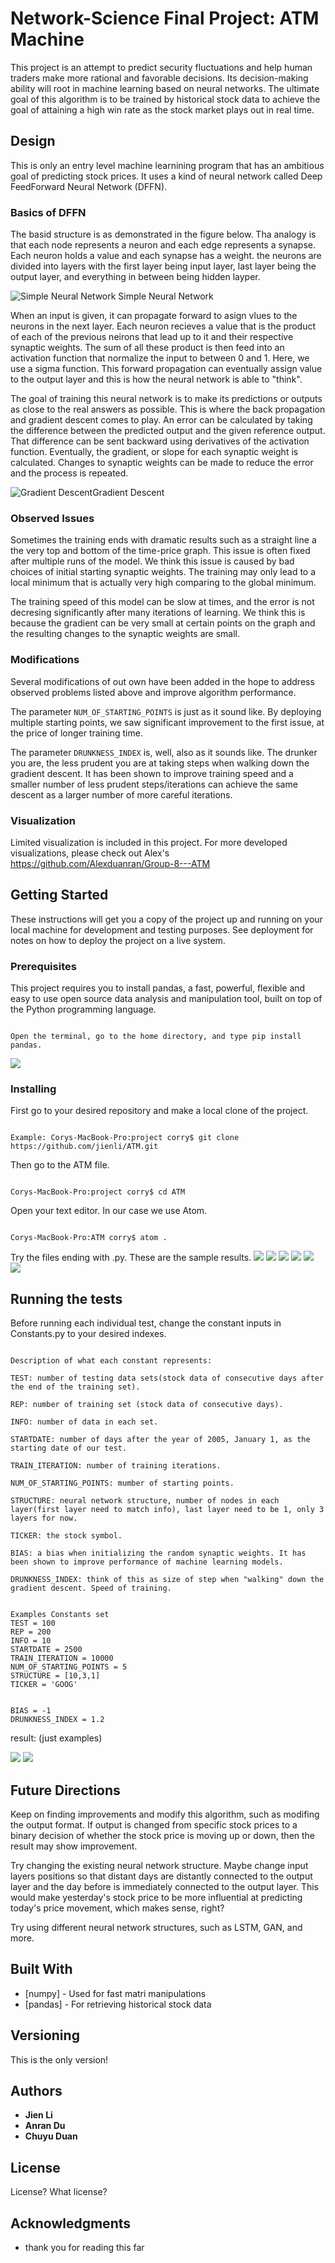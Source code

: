 # Network-Science Final Project: ATM Machine

This project is an attempt to predict security fluctuations and help human traders make more rational and favorable decisions. Its decision-making ability will root in machine learning based on neural networks. The ultimate goal of this algorithm is to be trained by historical stock data to achieve the goal of attaining a high win rate as the stock market plays out in real time.

## Design

This is only an entry level machine learnining program that has an ambitious goal of predicting stock prices. It uses a kind of neural network called Deep FeedForward Neural Network (DFFN). 

### Basics of DFFN

The basid structure is as demonstrated in the figure below. Tha analogy is that each node represents a neuron and each edge  represents a synapse. Each neuron holds a value and each synapse has a weight. the neurons are divided into layers with the first layer being input layer, last layer being the output layer, and everything in between being hidden layper. 

![Simple Neural Network](./images/1200px-Colored_neural_network.svg.png) Simple Neural Network

When an input is given, it can propagate forward to asign vlues to the neurons in the next layer. Each neuron recieves a value that is the product of each of the previous neirons that lead up to it and their respective synaptic weights. The sum of all these product is then feed into an activation function that normalize the input to between 0 and 1. Here, we use a sigma function. This forward propagation can eventually assign value to the output layer and this is how the neural network is able to "think".



The goal of training this neural network is to make its predictions or outputs as close to the real answers as possible. This is where the back propagation and gradient descent comes to play. An error can be calculated by taking the difference between the predicted output and the given reference output. That difference can be sent backward using derivatives of the activation function. Eventually, the gradient, or slope for each synaptic weight is calculated. Changes to synaptic weights can be made to reduce the error and the process is repeated.

![Gradient Descent](./images/yasmQ5kvlmbYMe8eDkyl6w.png)Gradient Descent



### Observed Issues

Sometimes the training ends with dramatic results such as a straight line a the very top and bottom of the time-price graph. This issue is often fixed after multiple runs of the model. We think this issue is caused by bad choices of initial starting synaptic weights. The training may only lead to a local minimum that is actually very high comparing to the global minimum.

The training speed of this model can be slow at times, and the error is not decresing significantly after many iterations of learning. We think this is because the gradient can be very small at certain points on the graph and the resulting changes to the synaptic weights are small. 


### Modifications 

Several modifications of out own have been added in the hope to address observed problems listed above and improve algorithm performance.

The parameter `NUM_OF_STARTING_POINTS` is just as it sound like. By deploying multiple starting points, we saw significant improvement to the first issue, at the price of longer training time.

The parameter `DRUNKNESS_INDEX` is, well, also as it sounds like. The drunker you are, the less prudent you are at taking steps when walking down the gradient descent. It has been shown to improve training speed and a smaller number of less prudent steps/iterations can achieve the same descent as a larger number of more careful iterations.


### Visualization

Limited visualization is included in this project. For more developed visualizations, please check out Alex's https://github.com/Alexduanran/Group-8---ATM


## Getting Started

These instructions will get you a copy of the project up and running on your local machine for development and testing purposes. See deployment for notes on how to deploy the project on a live system.

### Prerequisites

This project requires you to install pandas, a fast, powerful, flexible and easy to use open source data analysis and manipulation tool, built on top of the Python programming language.

```

Open the terminal, go to the home directory, and type pip install pandas.

```

![](images/pandas:install.png)

### Installing

First go to your desired repository and make a local clone of the project. 

```

Example: Corys-MacBook-Pro:project corry$ git clone https://github.com/jienli/ATM.git

```

Then go to the ATM file.

```

Corys-MacBook-Pro:project corry$ cd ATM

```

Open your text editor. In our case we use Atom. 


```

Corys-MacBook-Pro:ATM corry$ atom .

```

Try the files ending with .py. These are the sample results.
![](https://github.com/jienli/ATM/blob/master/images/5791588609220_.pic_hd.jpg)
![](https://github.com/jienli/ATM/blob/master/images/5801588609231_.pic_hd.jpg)
![](https://github.com/jienli/ATM/blob/master/images/5811588609244_.pic_hd.jpg)
![](https://github.com/jienli/ATM/blob/master/images/5821588609272_.pic_hd.jpg)
![](https://github.com/jienli/ATM/blob/master/images/5831588609290_.pic_hd.jpg)
![](https://github.com/jienli/ATM/blob/master/images/WechatIMG901.png)

## Running the tests

Before running each individual test, change the constant inputs in Constants.py to your desired indexes.

```

Description of what each constant represents: 

TEST: number of testing data sets(stock data of consecutive days after the end of the training set).

REP: number of training set (stock data of consecutive days).

INFO: number of data in each set.

STARTDATE: number of days after the year of 2005, January 1, as the starting date of our test. 

TRAIN_ITERATION: number of training iterations.

NUM_OF_STARTING_POINTS: mumber of starting points.

STRUCTURE: neural network structure, number of nodes in each layer(first layer need to match info), last layer need to be 1, only 3 layers for now.

TICKER: the stock symbol. 

BIAS: a bias when initializing the random synaptic weights. It has been shown to improve performance of machine learning models.

DRUNKNESS_INDEX: think of this as size of step when "walking" down the gradient descent. Speed of training. 

```

```

Examples Constants set
TEST = 100
REP = 200
INFO = 10
STARTDATE = 2500
TRAIN_ITERATION = 10000
NUM_OF_STARTING_POINTS = 5
STRUCTURE = [10,3,1]
TICKER = 'GOOG'


BIAS = -1
DRUNKNESS_INDEX = 1.2

```

result: (just examples)

![](images/1%20FFN%201%20with%20test%20dat.png)
![](images/1%20FFN%202%20with%20test%20data.png)


## Future Directions

Keep on finding improvements and modify this algorithm, such as modifing the output format. If output is changed from specific stock prices to a binary decision of whether the stock price is moving up or down, then the result may show improvement.

Try changing the existing neural network structure. Maybe change input layers positions so that distant days are distantly connected to the output layer and the day before is immediately connected to the output layer. This would make yesterday's stock price to be more influential at predicting today's price movement, which makes sense, right?

Try using different neural network structures, such as LSTM, GAN, and more.


## Built With

* [numpy] - Used for fast matri manipulations
* [pandas] - For retrieving historical stock data


## Versioning

This is the only version!

## Authors

* **Jien Li** 
* **Anran Du** 
* **Chuyu Duan** 


## License

License? What license?

## Acknowledgments

* thank you for reading this far

